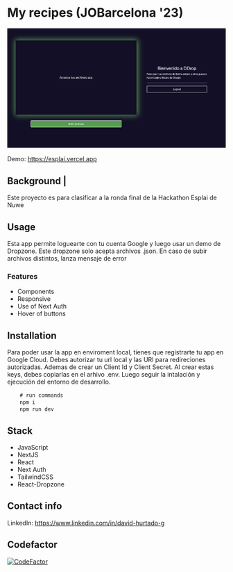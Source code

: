 # My recipes (JOBarcelona '23)

![alt text](./screenshot-drop.png 'DDrop')

Demo: https://esplai.vercel.app

## Background |

Este proyecto es para clasificar a la ronda final de la Hackathon Esplai de Nuwe

## Usage

Esta app permite loguearte con tu cuenta Google y luego usar un demo de Dropzone. Este dropzone solo acepta archivos .json. En caso de subir archivos distintos, lanza mensaje de error

### Features

- Components
- Responsive
- Use of Next Auth
- Hover of buttons

## Installation

Para poder usar la app en enviroment local, tienes que registrarte tu app en Google Cloud. Debes autorizar tu url local y las URI para redireciones autorizadas. Ademas de crear un Client Id y Client Secret. Al crear estas keys, debes copiarlas en el arhivo .env. Luego seguir la intalación y ejecución del entorno de desarrollo.

```shell
    # run commands
    npm i
    npm run dev

```

## Stack

- JavaScript
- NextJS
- React
- Next Auth
- TailwindCSS
- React-Dropzone

## Contact info

LinkedIn: https://www.linkedin.com/in/david-hurtado-g

## Codefactor

[![CodeFactor](https://www.codefactor.io/repository/github/davidhurtadodev/jobarcelona-23/badge)](https://www.codefactor.io/repository/github/davidhurtadodev/jobarcelona-23)
